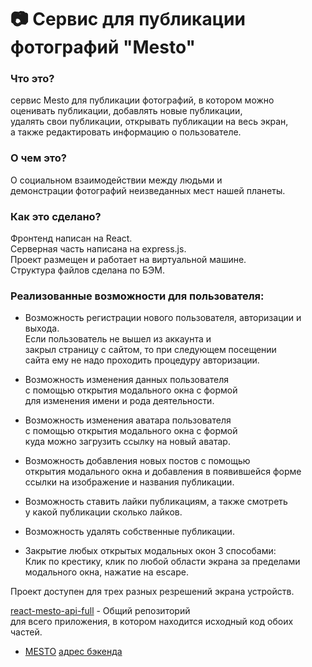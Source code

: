 # 📷 Cервис для публикации фотографий "Mesto"

### Что это?

сервис Mesto для публикации фотографий, в котором можно   
оценивать публикации, добавлять новые публикации,   
удалять свои публикации, открывать публикации на весь экран,  
а также редактировать информацию о пользователе.  


### О чем это?

О социальном взаимодействии между людьми и  
демонстрации фотографий неизведанных мест нашей планеты.  


### Как это сделано?

Фронтенд написан на React.  
Серверная часть написана на express.js.  
Проект размещен и работает на виртуальной машине.  
Структура файлов сделана по БЭМ.  


### Реализованные возможности для пользователя:  


* Возможность регистрации нового пользователя, 
  авторизации и выхода.  
  Если пользователь не вышел из аккаунта и  
  закрыл страницу с сайтом,  то при следующем посещении   
  сайта ему не надо проходить процедуру авторизации.  

* Возможность изменения данных пользователя  
  с помощью открытия модального окна с формой  
  для изменения имени и рода деятельности.  
  
* Возможность изменения аватара пользователя  
  с помощью открытия модального окна с формой  
  куда можно загрузить ссылку на новый аватар.  

* Возможность добавления новых постов с помощью  
  открытия модального окна и добавления в появившейся форме  
  ссылки на изображение и названия публикации.  

* Возможность ставить лайки публикациям, а также смотреть  
  у какой публикации сколько лайков.  

* Возможность удалять собственные публикации.  

* Закрытие любых открытых модальных окон 3 способами:  
  Клик по крестику, клик по любой области экрана за пределами  
  модального окна, нажатие на escape.  


Проект доступен для трех разных резрешений экрана устройств.  


[react-mesto-api-full](https://github.com/IgorDetkin/react-mesto-api-full) - Общий репозиторий  
для всего приложения, в котором находится исходный код обоих частей.


* [MESTO](https://mesto.learnproject.nomoredomains.icu)
  [адрес бэкенда](https://api.mesto.learnproject.nomoredomains.icu)
